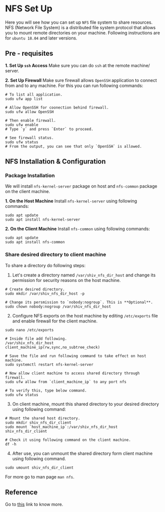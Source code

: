 # NFS Set Up

Here you will see how you can set up `NFS` file system to share resources. NFS
(Network File System) is a distributed file system protocol that allows you to
mount remote directories on your machine. Following instructions are for
`ubuntu 18.04` and later versions.

## Pre - requisites

**1. Set Up `ssh` Access**
Make sure you can do `ssh` at the remote machine/ server.

**2. Set Up Firewall**
Make sure firewall allows `OpenSSH` application to connect from and to any
machine. For this you can run following commands:
```
# To list all application.
sudo ufw app list

# Allow OpenSSH for coonection behind firewall.
sudo ufw allow OpenSSH

# Then enable firewall.
sudo ufw enable
# Type `y` and press `Enter` to proceed.

# See firewall status.
sudo ufw status
# From the output, you can see that only `OpenSSH` is allowed.

```

## NFS Installation & Configuration

### Package Installation

We will install `nfs-kernel-server` package on host and `nfs-common` package on
the client machine.

**1. On the Host Machine**
Install `nfs-kernel-server` using following commands:
```
sudo apt update
sudo apt install nfs-kernel-server
```

**2. On the Client Machine**
Install `nfs-common` using following commands:
```
sudo apt update
sudo apt install nfs-common
```

### Share desired directory to client machine

To share a directory do following steps:

1. Let's create a directory named `/var/shiv_nfs_dir_host` and change its
permission for security reasons on the host machine.
```
# Create desired directory.
sudo mkdir /var/shiv_nfs_dir_host -p

# Change its persmission to `nobody:nogroup`. This is **Optional**.
sudo chown nobody:nogroup /var/shiv_nfs_dir_host
```

2. Configure NFS exports on the host machine by editing `/etc/exports` file and
enable firewall for the client machine.
```
sudo nano /etc/exports

# Inside file add following.
/var/shiv_nfs_dir_host		client_machine_ip(rw,sync,no_subtree_check)

# Save the file and run following command to take effect on host machine.
sudo systemctl restart nfs-kernel-server

# Now allow client machine to access shared directory through firewall.
sudo ufw allow from `client_machine_ip` to any port nfs

# To verify this, type below command.
sudo ufw status
```

3. On client machine, mount this shared directory to your desired directory
using following command:
```
# Mount the shared host directory.
sudo mkdir shiv_nfs_dir_client
sudo mount `host_machine_ip`:/var/shiv_nfs_dir_host shiv_nfs_dir_client

# Check it using following command on the client machine.
df -h
```

4. After use, you can unmount the shared directory form client machine using
following command.
```
sudo umount shiv_nfs_dir_client
```

For more go to man page `man nfs`.

## Reference

Go to [this](https://www.digitalocean.com/community/tutorials/how-to-set-up-an-nfs-mount-on-ubuntu-18-04)
link to know more.

